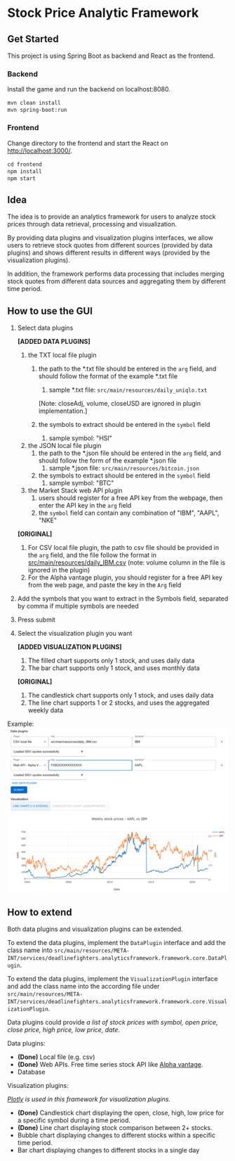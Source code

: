 # Stock Price Analytic Framework

## Get Started
This project is using Spring Boot as backend and React as the frontend.
### Backend
Install the game and run the backend on localhost:8080.
```commandline
mvn clean install
mvn spring-boot:run
```

### Frontend
Change directory to the frontend and start the React on <http://localhost:3000/>.

```commandline
cd frontend
npm install
npm start
```


## Idea
The idea is to provide an analytics framework for users to analyze stock prices through data retrieval, processing and visualization.

By providing data plugins and visualization plugins interfaces, we allow users to retrieve stock quotes from different sources (provided by data plugins) and shows different results in different ways (provided by the visualization plugins).

In addition, the framework performs data processing that includes merging stock quotes from different data sources and aggregating them by different time period.

## How to use the GUI
1. Select data plugins

   **[ADDED DATA PLUGINS]**
   1. the TXT local file plugin
      1. the path to the *.txt file should be entered in the `arg` field, and should follow the format of the example *.txt file
         1. sample *.txt file: `src/main/resources/daily_uniqlo.txt`

         [Note: closeAdj, volume, closeUSD are ignored in plugin implementation.]
      2. the symbols to extract should be entered in the `symbol` field
         1. sample symbol: "HSI"
   2. the JSON local file plugin
      1. the path to the *.json file should be entered in the `arg` field, and should follow the form of the example *.json file
         1. sample *.json file: `src/main/resources/bitcoin.json`
      2. the symbols to extract should be entered in the `symbol` field
         1. sample symbol: "BTC"
   3. the Market Stack web API plugin
      1. users should register for a free API key from the webpage, then enter the API key in the `arg` field
      2. the `symbol` field can contain any combination of "IBM", "AAPL", "NKE"

   **[ORIGINAL]**
   1. For CSV local file plugin, the path to csv file should be provided in the `arg` field, and the file follow the format in [src/main/resources/daily_IBM.csv](src/test/resources/all.csv)  (note: volume column in the file is ignored in the plugin)
   2. For the Alpha vantage plugin, you should register for a free API key from the web page, and paste the key in the `Arg` field


2. Add the symbols that you want to extract in the Symbols field, separated by comma if multiple symbols are needed
3. Press submit
4. Select the visualization plugin you want

   **[ADDED VISUALIZATION PLUGINS]**
   1. The filled chart supports only 1 stock, and uses daily data
   2. The bar chart supports only 1 stock, and uses monthly data

   **[ORIGINAL]**
   1. The candlestick chart supports only 1 stock, and uses daily data
   2. The line chart supports 1 or 2 stocks, and uses the aggregated weekly data

Example:
![screenshot](screenshot.png)

## How to extend
Both data plugins and visualization plugins can be extended.

To extend the data plugins, implement the `DataPlugin` interface and add the class name into `src/main/resources/META-INT/services/deadlinefighters.analyticsframework.framework.core.DataPlugin`.

To extend the data plugins, implement the `VisualizationPlugin` interface and add the class name into the according file under `src/main/resources/META-INT/services/deadlinefighters.analyticsframework.framework.core.VisualizationPlugin`.

Data plugins could provide *a list of stock prices with symbol, open price, close price, high price, low price, date*.

Data plugins:
- **(Done)** Local file (e.g. csv)
- **(Done)** Web APIs. Free time series stock API like [Alpha vantage](https://www.alphavantage.co/).
- Database

Visualization plugins:

*[Plotly](https://plotly.com/) is used in this framework for visualization plugins.*
- **(Done)** Candlestick chart displaying the open, close, high, low price for a specific symbol during a time period.
- **(Done)** Line chart displaying stock comparison between 2+ stocks.
- Bubble chart displaying changes to different stocks within a specific time period.
- Bar chart displaying changes to different stocks in a single day



